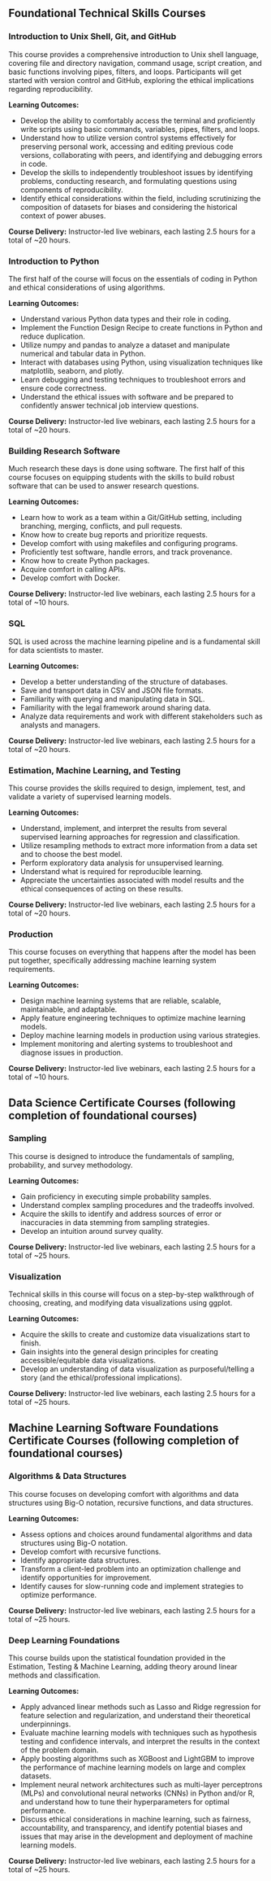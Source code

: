 ## Foundational Technical Skills Courses

### Introduction to Unix Shell, Git, and GitHub
This course provides a comprehensive introduction to Unix shell language, covering file and directory navigation, command usage, script creation, and basic functions involving pipes, filters, and loops. Participants will get started with version control and GitHub, exploring the ethical implications regarding reproducibility.

**Learning Outcomes:**
- Develop the ability to comfortably access the terminal and proficiently write scripts using basic commands, variables, pipes, filters, and loops.
- Understand how to utilize version control systems effectively for preserving personal work, accessing and editing previous code versions, collaborating with peers, and identifying and debugging errors in code.
- Develop the skills to independently troubleshoot issues by identifying problems, conducting research, and formulating questions using components of reproducibility.
- Identify ethical considerations within the field, including scrutinizing the composition of datasets for biases and considering the historical context of power abuses.

**Course Delivery:**
Instructor-led live webinars, each lasting 2.5 hours for a total of ~20 hours.

### Introduction to Python
The first half of the course will focus on the essentials of coding in Python and ethical considerations of using algorithms.

**Learning Outcomes:**
- Understand various Python data types and their role in coding.
- Implement the Function Design Recipe to create functions in Python and reduce duplication.
- Utilize numpy and pandas to analyze a dataset and manipulate numerical and tabular data in Python.
- Interact with databases using Python, using visualization techniques like matplotlib, seaborn, and plotly.
- Learn debugging and testing techniques to troubleshoot errors and ensure code correctness.
- Understand the ethical issues with software and be prepared to confidently answer technical job interview questions.

**Course Delivery:**
Instructor-led live webinars, each lasting 2.5 hours for a total of ~20 hours.

### Building Research Software
Much research these days is done using software. The first half of this course focuses on equipping students with the skills to build robust software that can be used to answer research questions.

**Learning Outcomes:**
- Learn how to work as a team within a Git/GitHub setting, including branching, merging, conflicts, and pull requests.
- Know how to create bug reports and prioritize requests.
- Develop comfort with using makefiles and configuring programs.
- Proficiently test software, handle errors, and track provenance.
- Know how to create Python packages.
- Acquire comfort in calling APIs.
- Develop comfort with Docker.

**Course Delivery:**
Instructor-led live webinars, each lasting 2.5 hours for a total of ~10 hours.

### SQL
SQL is used across the machine learning pipeline and is a fundamental skill for data scientists to master.

**Learning Outcomes:**
- Develop a better understanding of the structure of databases.
- Save and transport data in CSV and JSON file formats.
- Familiarity with querying and manipulating data in SQL.
- Familiarity with the legal framework around sharing data.
- Analyze data requirements and work with different stakeholders such as analysts and managers.

**Course Delivery:**
Instructor-led live webinars, each lasting 2.5 hours for a total of ~20 hours.

### Estimation, Machine Learning, and Testing
This course provides the skills required to design, implement, test, and validate a variety of supervised learning models.

**Learning Outcomes:**
- Understand, implement, and interpret the results from several supervised learning approaches for regression and classification.
- Utilize resampling methods to extract more information from a data set and to choose the best model.
- Perform exploratory data analysis for unsupervised learning.
- Understand what is required for reproducible learning.
- Appreciate the uncertainties associated with model results and the ethical consequences of acting on these results.

**Course Delivery:**
Instructor-led live webinars, each lasting 2.5 hours for a total of ~20 hours.

### Production
This course focuses on everything that happens after the model has been put together, specifically addressing machine learning system requirements.

**Learning Outcomes:**
- Design machine learning systems that are reliable, scalable, maintainable, and adaptable.
- Apply feature engineering techniques to optimize machine learning models.
- Deploy machine learning models in production using various strategies.
- Implement monitoring and alerting systems to troubleshoot and diagnose issues in production.

**Course Delivery:**
Instructor-led live webinars, each lasting 2.5 hours for a total of ~10 hours.

## Data Science Certificate Courses (following completion of foundational courses)

### Sampling
This course is designed to introduce the fundamentals of sampling, probability, and survey methodology.

**Learning Outcomes:**
- Gain proficiency in executing simple probability samples.
- Understand complex sampling procedures and the tradeoffs involved.
- Acquire the skills to identify and address sources of error or inaccuracies in data stemming from sampling strategies.
- Develop an intuition around survey quality.

**Course Delivery:**
Instructor-led live webinars, each lasting 2.5 hours for a total of ~25 hours.

### Visualization
Technical skills in this course will focus on a step-by-step walkthrough of choosing, creating, and modifying data visualizations using ggplot.

**Learning Outcomes:**
- Acquire the skills to create and customize data visualizations start to finish.
- Gain insights into the general design principles for creating accessible/equitable data visualizations.
- Develop an understanding of data visualization as purposeful/telling a story (and the ethical/professional implications).

**Course Delivery:**
Instructor-led live webinars, each lasting 2.5 hours for a total of ~25 hours.

## Machine Learning Software Foundations Certificate Courses (following completion of foundational courses)

### Algorithms & Data Structures
This course focuses on developing comfort with algorithms and data structures using Big-O notation, recursive functions, and data structures.

**Learning Outcomes:**
- Assess options and choices around fundamental algorithms and data structures using Big-O notation.
- Develop comfort with recursive functions.
- Identify appropriate data structures.
- Transform a client-led problem into an optimization challenge and identify opportunities for improvement.
- Identify causes for slow-running code and implement strategies to optimize performance.

**Course Delivery:**
Instructor-led live webinars, each lasting 2.5 hours for a total of ~25 hours.

### Deep Learning Foundations
This course builds upon the statistical foundation provided in the Estimation, Testing & Machine Learning, adding theory around linear methods and classification.

**Learning Outcomes:**
- Apply advanced linear methods such as Lasso and Ridge regression for feature selection and regularization, and understand their theoretical underpinnings.
- Evaluate machine learning models with techniques such as hypothesis testing and confidence intervals, and interpret the results in the context of the problem domain.
- Apply boosting algorithms such as XGBoost and LightGBM to improve the performance of machine learning models on large and complex datasets.
- Implement neural network architectures such as multi-layer perceptrons (MLPs) and convolutional neural networks (CNNs) in Python and/or R, and understand how to tune their hyperparameters for optimal performance.
- Discuss ethical considerations in machine learning, such as fairness, accountability, and transparency, and identify potential biases and issues that may arise in the development and deployment of machine learning models.

**Course Delivery:**
Instructor-led live webinars, each lasting 2.5 hours for a total of ~25 hours.
